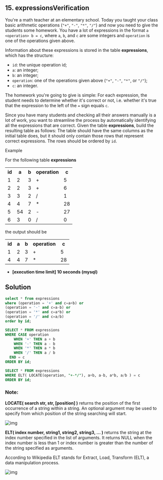 ## 15. expressionsVerification

You're a math teacher at an elementary school. Today you taught your class basic arithmetic operations (`"+"`,  `"-"`,  `"*"`,  `"/"`) and now you need to give the students some homework. You have a lot of expressions in the format  `a <operation> b = c`, where  `a`,  `b`, and  `c`  are some integers and  `operation`  is one of the operations given above.

Information about these expressions is stored in the table  **expressions**, which has the structure:

-   `id`: the unique operation id;
-   `a`: an integer;
-   `b`: an integer;
-   `operation`: one of the operations given above (`"+"`,  `"-"`,  `"*"`, or  `"/"`);
-   `c`: an integer.

The homework you're going to give is simple: For each expression, the student needs to determine whether it's correct or not, i.e. whether it's true that the expression to the left of the  `=`  sign equals  `c`.

Since you have many students and checking all their answers manually is a lot of work, you want to streamline the process by automatically identifying all the expressions that are correct. Given the table  **expressions**, build the resulting table as follows: The table should have the same columns as the initial table does, but it should only contain those rows that represent correct expressions. The rows should be ordered by  `id`.

Example

For the following table  **expressions**
<table>
  <tbody><tr>
    <th>id</th>
    <th>a</th>
    <th>b</th>
    <th>operation</th>
    <th>c</th>
  </tr>
  <tr>
    <td>1</td>
    <td>2</td>
    <td>3</td>
    <td>+</td>
    <td>5</td>
  </tr>
  <tr>
    <td>2</td>
    <td>2</td>
    <td>3</td>
    <td>+</td>
    <td>6</td>
  </tr>
  <tr>
    <td>3</td>
    <td>3</td>
    <td>2</td>
    <td>/</td>
    <td>1</td>
  </tr>
  <tr>
    <td>4</td>
    <td>4</td>
    <td>7</td>
    <td>*</td>
    <td>28</td>
  </tr>
  <tr>
    <td>5</td>
    <td>54</td>
    <td>2</td>
    <td>-</td>
    <td>27</td>
  </tr>
  <tr>
    <td>6</td>
    <td>3</td>
    <td>0</td>
    <td>/</td>
    <td>0</td>
  </tr>
</tbody></table>

the output should be

<table>
<tbody><tr>
<th>id</th>
<th>a</th>
<th>b</th>
<th>operation</th>
<th>c</th>
</tr>
<tr>
<td>1</td>
<td>2</td>
<td>3</td>
<td>+</td>
<td>5</td>
</tr>
<tr>
<td>4</td>
<td>4</td>
<td>7</td>
<td>*</td>
<td>28</td>
</tr>
</tbody></table>

-   **[execution time limit] 10 seconds (mysql)**

## Solution
```sql
select * from expressions 
where (operation = '+' and c=a+b) or
(operation = '-' and c=a-b) or
(operation = '*' and c=a*b) or
(operation = '/' and c=a/b)
order by id;

SELECT * FROM expressions
WHERE CASE operation
    WHEN '+' THEN a + b
    WHEN '-' THEN a - b
    WHEN '*' THEN a * b
    WHEN '/' THEN a / b
  END = c
ORDER BY id;

SELECT * FROM expressions
WHERE ELT( LOCATE(operation, "+-*/"), a+b, a-b, a*b, a/b ) = c
ORDER BY id;
```

### Note: 

__LOCATE( search str, str, [position] )__ returns the position of the first occurrence of a string within a string.  An optional argument may be used to specify from which position of the string  searching will start.

![img](https://www.w3resource.com/w3r_images/mysql-locate.gif)

__ELT( index number, string1, string2, string3, … )__ returns the string at the index number specified in the list of arguments. It returns NULL when the index number is less than 1 or index number is greater than the number of the string specified as arguments.

According to Wikipedia ELT stands for Extract, Load, Transform (ELT), a data manipulation process.

![img](https://www.w3resource.com/mysql/Mysql-pics/mysql-elt-function.gif)